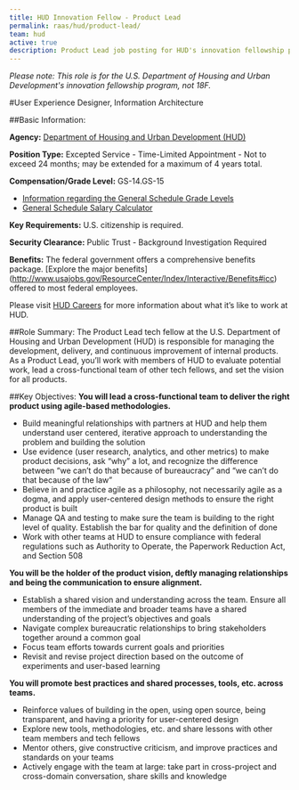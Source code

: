 ```yaml
---
title: HUD Innovation Fellow - Product Lead
permalink: raas/hud/product-lead/
team: hud
active: true
description: Product Lead job posting for HUD's innovation fellowship program.
---
```


*Please note: This role is for the U.S. Department of Housing and Urban Development's innovation fellowship program, not 18F.*

#User Experience Designer, Information Architecture

##Basic Information:

**Agency:** [Department of Housing and Urban Development (HUD)](http://portal.hud.gov/hudportal/HUD)

**Position Type:** Excepted Service - Time-Limited Appointment - Not to exceed 24 months; may be extended for a maximum of 4 years total.

**Compensation/Grade Level:** GS-14.GS-15
- [Information regarding the General Schedule Grade Levels](https://www.opm.gov/policy-data-oversight/pay-leave/pay-systems/general-schedule/0)
- [General Schedule Salary Calculator](https://www.opm.gov/policy-data-oversight/pay-leave/salaries-wages/2016/general-schedule-gs-salary-calculator/)

**Key Requirements:** U.S. citizenship is required.

**Security Clearance:** Public Trust - Background Investigation Required

**Benefits:** The federal government offers a comprehensive benefits package. [Explore the major benefits] (http://www.usajobs.gov/ResourceCenter/Index/Interactive/Benefits#icc) offered to most federal employees. 

Please visit [HUD Careers](http://portal.hud.gov/hudportal/HUD?src=/program_offices/administration/careers) for more information about what it’s like to work at HUD.
 
##Role Summary:
The Product Lead tech fellow at the U.S. Department of Housing and Urban Development (HUD) is responsible for managing the development, delivery, and continuous improvement of internal products. As a Product Lead, you’ll work with members of HUD to evaluate potential work, lead a cross-functional team of other tech fellows, and set the vision for all products.

##Key Objectives:
**You will lead a cross-functional team to deliver the right product using agile-based methodologies.**
- Build meaningful relationships with partners at HUD and help them understand user centered, iterative approach to understanding the problem and building the solution
- Use evidence (user research, analytics, and other metrics) to make product decisions, ask “why” a lot, and recognize the difference between “we can’t do that because of bureaucracy” and “we can’t do that because of the law”
- Believe in and practice agile as a philosophy, not necessarily agile as a dogma, and apply user-centered design methods to ensure the right product is built
- Manage QA and testing to make sure the team is building to the right level of quality. Establish the bar for quality and the definition of done
- Work with other teams at HUD to ensure compliance with federal regulations such as Authority to Operate, the Paperwork Reduction Act, and Section 508

**You will be the holder of the product vision, deftly managing relationships and being the communication to ensure alignment.**
- Establish a shared vision and understanding across the team. Ensure all members of the immediate and broader teams have a shared understanding of the project’s objectives and goals
- Navigate complex bureaucratic relationships to bring stakeholders together around a common goal
- Focus team efforts towards current goals and priorities
- Revisit and revise project direction based on the outcome of experiments and user-based learning

**You will promote best practices and shared processes, tools, etc. across teams.**
- Reinforce values of building in the open, using open source, being transparent, and having a priority for user-centered design
- Explore new tools, methodologies, etc. and share lessons with other team members and tech fellows
- Mentor others, give constructive criticism, and improve practices and standards on your teams
- Actively engage with the team at large: take part in cross-project and cross-domain conversation, share skills and knowledge
